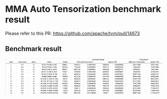 # MMA Auto Tensorization benchmark result

Please refer to this PR: https://github.com/apache/tvm/pull/14673

## Benchmark result

![benchmark result](perf_result.png)